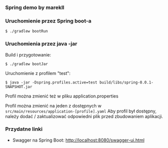 
### Spring demo by marekll ###

### Uruchomienie przez Spring boot-a ###

```
$ ./gradlew bootRun
```

### Uruchomienia przez java -jar ###

Build i przygotowanie:

```
$ ./gradlew bootJar
```

Uruchomienie z profilem "test":

```
$ java -jar -Dspring.profiles.active=test build/libs/spring-0.0.1-SNAPSHOT.jar
```

Profil można zmienić też w pliku application.properties

Profil można zmienić na jeden z dostępnych w `src/main/resources/application-[profile].yaml`
Aby profil był dostępny, należy dodać / zaktualizować odpowiedni plik przed zbudowaniem aplikacji.

### Przydatne linki ###

* Swagger na Spring Boot: <http://localhost:8080/swagger-ui.html>
